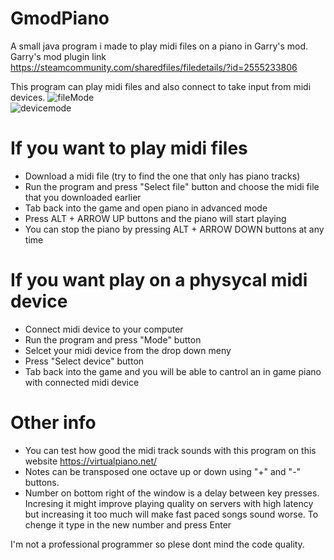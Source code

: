 # GmodPiano
A small java program i made to play midi files on a piano in Garry's mod.\
Garry's mod plugin link https://steamcommunity.com/sharedfiles/filedetails/?id=2555233806

This program can play midi files and also connect to take input from midi devices.
![fileMode](https://user-images.githubusercontent.com/18397628/110494810-9b447180-80fc-11eb-85be-b46b93f27b3d.png)\
![devicemode](https://user-images.githubusercontent.com/18397628/110494820-9da6cb80-80fc-11eb-9a13-1076b98cc114.png)

# If you want to play midi files
  * Download a midi file (try to find the one that only has piano tracks)
  * Run the program and press "Select file" button and choose the midi file that you downloaded earlier
  * Tab back into the game and open piano in advanced mode
  * Press ALT + ARROW UP buttons and the piano will start playing
  * You can stop the piano by pressing ALT + ARROW DOWN buttons at any time

# If you want play on a physycal midi device
  * Connect midi device to your computer
  * Run the program and press "Mode" button
  * Selcet your midi device from the drop down meny
  * Press "Select device" button
  * Tab back into the game and you will be able to cantrol an in game piano with connected midi device

# Other info
  * You can test how good the midi track sounds with this program on this website https://virtualpiano.net/
  * Notes can be transposed one octave up or down using "+" and "-" buttons.
  * Number on bottom right of the window is a delay between key presses. Incresing it might improve playing quality on servers with high latency but increasing it too much will make fast paced songs sound worse. To chenge it type in the new number and press Enter

I'm not a professional programmer so plese dont mind the code quality.
